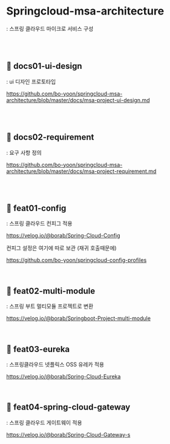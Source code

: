 # Springcloud-msa-architecture 
: 스프링 클라우드 마이크로 서비스 구성


<br>
<br>

## 📖 docs01-ui-design
: ui 디자인 프로토타입

https://github.com/bo-yoon/springcloud-msa-architecture/blob/master/docs/msa-project-ui-design.md



<br>
<br>


## 📖 docs02-requirement
: 요구 사항 정의

https://github.com/bo-yoon/springcloud-msa-architecture/blob/master/docs/msa-project-requirement.md

<br>
<br>


## 🤔 feat01-config
: 스프링 클라우드 컨피그 적용

https://velog.io/@borab/Spring-Cloud-Config

컨피그 설정은 여기에 따로 보관 (재귀 호출때문에)


https://github.com/bo-yoon/springcloud-config-profiles

<br>

## 🤔 feat02-multi-module
: 스프링 부트 멀티모듈 프로젝트로 변환

https://velog.io/@borab/Springboot-Project-multi-module

<br>

## 🤔 feat03-eureka
: 스프링클라우드 넷플릭스 OSS 유레카 적용

https://velog.io/@borab/Spring-Cloud-Eureka


<br>

## 🤔 feat04-spring-cloud-gateway
: 스프링 클라우드 게이트웨이 적용


https://velog.io/@borab/Spring-Cloud-Gateway-s

<br>

